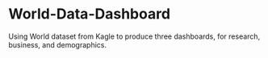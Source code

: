 # World-Data-Dashboard
Using World dataset from Kagle to produce three dashboards, for research, business, and demographics. 
